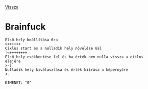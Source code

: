 [Vissza](../README.md)

# Brainfuck

```bf
Első hely beállítása 6ra
>++++++
Ciklus start és a nulladik hely növelése 8al
[<++++++++
Első hely csökkentése 1el és ha érték nem nulla vissza a ciklus elejére
>-]
Nulladik hely kiválasztása és érték kiírása a képernyőre
<.

KIMENET: "0"
```